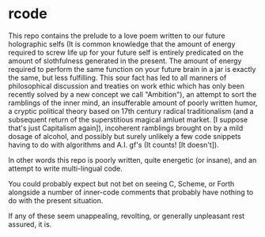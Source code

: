 # rcode
This repo contains the prelude to a love poem written to our future holographic selfs (It is common knowledge that the amount of energy required to screw life up for your future self is entirely predicated on the amount of slothfulness generated in the present.  The amount of energy required to perform the same function on your future brain in a jar is exactly the same, but less fulfilling.  This sour fact has led to all manners of philosophical discussion and treaties on work ethic which has only been recently solved by a new concept we call "Ambition"),  an attempt to sort the ramblings of the inner mind,  an insufferable amount of poorly written humor, a cryptic political theory based on 17th century radical traditionalism (and a subsequent return of the superstitious magical amluet market.  [I suppose that's just Capitalism again]),  incoherent ramblings brought on by a mild dosage of alcohol,  and possibly but surely unlikely a few code snippets having to do with algorithms and A.I. gf's (It counts! [It doesn't]).

In other words this repo is poorly written,  quite energetic (or insane), and an attempt to write multi-lingual code.

You could probably expect but not bet on seeing C, Scheme, or Forth alongside a number of inner-code comments that probably have nothing to do with the present situation.

If any of these seem unappealing,  revolting, or generally unpleasant rest assured, it is.
